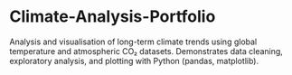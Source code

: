 # Climate-Analysis-Portfolio
Analysis and visualisation of long-term climate trends using global temperature and atmospheric CO₂ datasets. Demonstrates data cleaning, exploratory analysis, and plotting with Python (pandas, matplotlib).
